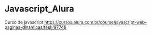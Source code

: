 # Javascript_Alura
Curso de javascript 
https://cursos.alura.com.br/course/javascript-web-paginas-dinamicas/task/97748